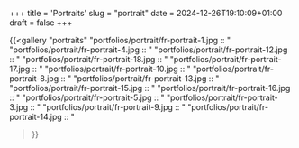 +++
title = 'Portraits'
slug = "portrait"
date = 2024-12-26T19:10:09+01:00
draft = false
+++

{{<gallery "portraits"
"portfolios/portrait/fr-portrait-1.jpg :: "
"portfolios/portrait/fr-portrait-4.jpg :: "
"portfolios/portrait/fr-portrait-12.jpg :: "
"portfolios/portrait/fr-portrait-18.jpg :: "
"portfolios/portrait/fr-portrait-17.jpg :: "
"portfolios/portrait/fr-portrait-10.jpg :: "
"portfolios/portrait/fr-portrait-8.jpg :: "
"portfolios/portrait/fr-portrait-13.jpg :: "
"portfolios/portrait/fr-portrait-15.jpg :: "
"portfolios/portrait/fr-portrait-16.jpg :: "
"portfolios/portrait/fr-portrait-5.jpg :: "
"portfolios/portrait/fr-portrait-3.jpg :: "
"portfolios/portrait/fr-portrait-9.jpg :: "
"portfolios/portrait/fr-portrait-14.jpg :: "
>}}